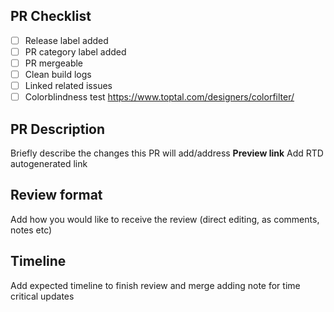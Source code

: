 ## PR Checklist

- [ ] Release label added
- [ ] PR category label added
- [ ] PR mergeable
- [ ] Clean build logs
- [ ] Linked related issues
- [ ] Colorblindness test https://www.toptal.com/designers/colorfilter/

## PR Description
Briefly describe the changes this PR will add/address
**Preview link**
Add RTD autogenerated link

## Review format
Add how you would like to receive the review (direct editing, as comments, notes etc)

## Timeline
Add expected timeline to finish review and merge adding note for time critical updates

